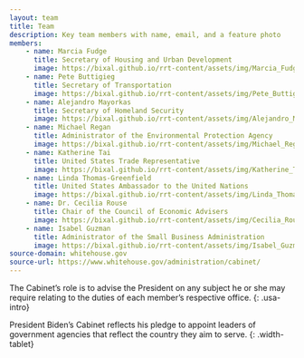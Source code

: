 ```yaml
---
layout: team
title: Team
description: Key team members with name, email, and a feature photo
members:
    - name: Marcia Fudge
      title: Secretary of Housing and Urban Development
      image: https://bixal.github.io/rrt-content/assets/img/Marcia_Fudge.jpeg
    - name: Pete Buttigieg
      title: Secretary of Transportation
      image: https://bixal.github.io/rrt-content/assets/img/Pete_Buttigieg.jpeg
    - name: Alejandro Mayorkas
      title: Secretary of Homeland Security
      image: https://bixal.github.io/rrt-content/assets/img/Alejandro_Mayorkas.jpeg
    - name: Michael Regan
      title: Administrator of the Environmental Protection Agency
      image: https://bixal.github.io/rrt-content/assets/img/Michael_Regan.jpeg
    - name: Katherine Tai
      title: United States Trade Representative
      image: https://bixal.github.io/rrt-content/assets/img/Katherine_Tai.jpeg
    - name: Linda Thomas-Greenfield
      title: United States Ambassador to the United Nations
      image: https://bixal.github.io/rrt-content/assets/img/Linda_Thomas-Greenfield.jpeg
    - name: Dr. Cecilia Rouse
      title: Chair of the Council of Economic Advisers
      image: https://bixal.github.io/rrt-content/assets/img/Cecilia_Rouse.jpeg
    - name: Isabel Guzman
      title: Administrator of the Small Business Administration
      image: https://bixal.github.io/rrt-content/assets/img/Isabel_Guzman.jpeg
source-domain: whitehouse.gov
source-url: https://www.whitehouse.gov/administration/cabinet/
---
```


The Cabinet’s role is to advise the President on any subject he or she may require relating to the duties of each member’s respective office.
{: .usa-intro}

President Biden’s Cabinet reflects his pledge to appoint leaders of government agencies that reflect the country they aim to serve.
{: .width-tablet}